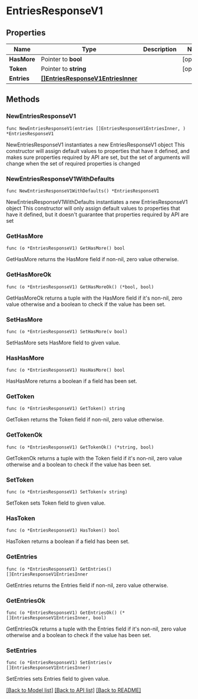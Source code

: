 # EntriesResponseV1

## Properties

Name | Type | Description | Notes
------------ | ------------- | ------------- | -------------
**HasMore** | Pointer to **bool** |  | [optional] 
**Token** | Pointer to **string** |  | [optional] 
**Entries** | [**[]EntriesResponseV1EntriesInner**](EntriesResponseV1EntriesInner.md) |  | 

## Methods

### NewEntriesResponseV1

`func NewEntriesResponseV1(entries []EntriesResponseV1EntriesInner, ) *EntriesResponseV1`

NewEntriesResponseV1 instantiates a new EntriesResponseV1 object
This constructor will assign default values to properties that have it defined,
and makes sure properties required by API are set, but the set of arguments
will change when the set of required properties is changed

### NewEntriesResponseV1WithDefaults

`func NewEntriesResponseV1WithDefaults() *EntriesResponseV1`

NewEntriesResponseV1WithDefaults instantiates a new EntriesResponseV1 object
This constructor will only assign default values to properties that have it defined,
but it doesn't guarantee that properties required by API are set

### GetHasMore

`func (o *EntriesResponseV1) GetHasMore() bool`

GetHasMore returns the HasMore field if non-nil, zero value otherwise.

### GetHasMoreOk

`func (o *EntriesResponseV1) GetHasMoreOk() (*bool, bool)`

GetHasMoreOk returns a tuple with the HasMore field if it's non-nil, zero value otherwise
and a boolean to check if the value has been set.

### SetHasMore

`func (o *EntriesResponseV1) SetHasMore(v bool)`

SetHasMore sets HasMore field to given value.

### HasHasMore

`func (o *EntriesResponseV1) HasHasMore() bool`

HasHasMore returns a boolean if a field has been set.

### GetToken

`func (o *EntriesResponseV1) GetToken() string`

GetToken returns the Token field if non-nil, zero value otherwise.

### GetTokenOk

`func (o *EntriesResponseV1) GetTokenOk() (*string, bool)`

GetTokenOk returns a tuple with the Token field if it's non-nil, zero value otherwise
and a boolean to check if the value has been set.

### SetToken

`func (o *EntriesResponseV1) SetToken(v string)`

SetToken sets Token field to given value.

### HasToken

`func (o *EntriesResponseV1) HasToken() bool`

HasToken returns a boolean if a field has been set.

### GetEntries

`func (o *EntriesResponseV1) GetEntries() []EntriesResponseV1EntriesInner`

GetEntries returns the Entries field if non-nil, zero value otherwise.

### GetEntriesOk

`func (o *EntriesResponseV1) GetEntriesOk() (*[]EntriesResponseV1EntriesInner, bool)`

GetEntriesOk returns a tuple with the Entries field if it's non-nil, zero value otherwise
and a boolean to check if the value has been set.

### SetEntries

`func (o *EntriesResponseV1) SetEntries(v []EntriesResponseV1EntriesInner)`

SetEntries sets Entries field to given value.



[[Back to Model list]](../README.md#documentation-for-models) [[Back to API list]](../README.md#documentation-for-api-endpoints) [[Back to README]](../README.md)


